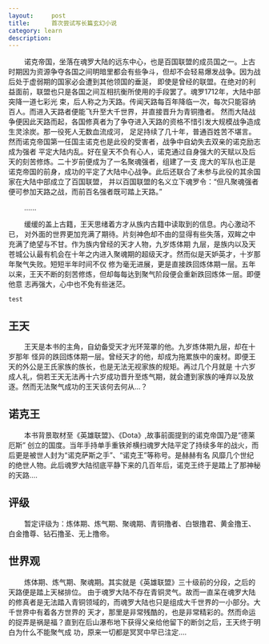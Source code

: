 ```yaml
---
layout:     post
title:      首次尝试写长篇玄幻小说
category: learn
description:
---
```


&nbsp;&nbsp;&nbsp;&nbsp;&nbsp;&nbsp;&nbsp;&nbsp;诺克帝国，坐落在魂罗大陆的远东中心，也是百国联盟的成员国之一。上古
时期因为资源争夺各国之间明暗里都会有些争斗，但却不会轻易爆发战争。因为战后处于虚弱期的国家必会遭到其他领国的垂涎，
即使是曾经的联盟。在绝对的利益面前，联盟也只是各国之间互相抗衡所使用的手段罢了。魂罗1712年，大陆中部突降一道七彩光
束，后人称之为天路。传闻天路每百年降临一次，每次只能容纳百人。而进入天路者便能飞升至大千世界，并直接晋升为青铜撸者。
然而大陆战争便因此天路而起，各国修真者为了争夺进入天路的资格不惜引发大规模战争造成生灵涂炭。那一役死人无数血流成河，
足足持续了几十年，普通百姓苦不堪言。然而诺克帝国第一任国主诺克也是此役的受害者，战争中自幼失去双亲的诺克励志成为强者
平定大陆内乱。好在皇天不负有心人，诺克通过自身强大的天赋以及后天的刻苦修炼。二十岁前便成为了一名聚魂强者，组建了一支
庞大的军队也正是诺克帝国的前身，成功的平定了大陆中心战争。此后还联合了未参与此役的其余国家在大陆中部成立了百国联盟，
并以百国联盟的名义立下魂罗令：“但凡聚魂强者便可参加天路之战，而前百名强者既可踏上天路。”

&nbsp;&nbsp;&nbsp;&nbsp;&nbsp;&nbsp;&nbsp;&nbsp;......
  
&nbsp;&nbsp;&nbsp;&nbsp;&nbsp;&nbsp;&nbsp;&nbsp;缓缓的盖上古籍，王天思绪着方才从族内古籍中读取到的信息。内心激动不已，
对外面的世界更加充满了期待。片刻神色却不由的显得有些失落，双眸之中充满了绝望与不甘。作为族内曾经的天才人物，九岁炼体期
九层，是族内以及天苍城公认最有机会在十年之内进入聚魂期的超级天才。然而似是天妒英才，十岁那年聚气失败。短短半年时间不仅
修为毫无进展，更是直接跌回炼体期一层。五年以来，王天不断的刻苦修炼，但却每每达到聚气阶段便会重新跌回炼体一层。即便他意
志再强大，心中也不免有些迷茫。

    test

## 王天
&nbsp;&nbsp;&nbsp;&nbsp;&nbsp;&nbsp;&nbsp;&nbsp;王天是本书的主角，自幼备受天才光环笼罩的他。九岁炼体期九层，却在十岁那年
怪异的跌回炼体期一层。曾经天才的他，却成为拖累族中的废材。即便王天的外公是王氏家族的族长，也是无法无视家族的规矩。再过几个月就是
十六岁成人礼，倘若王天无法再十六岁成功晋升至炼气期，就会遭到家族的唾弃以及放逐。然而无法聚气成功的王天该何去何从...？

## 诺克王
&nbsp;&nbsp;&nbsp;&nbsp;&nbsp;&nbsp;&nbsp;&nbsp;本书背景取材至《英雄联盟》、《Dota》,故事前面提到的诺克帝国乃是“德莱厄斯”
创立的国度。当年手持单手重铁斧横扫魂罗大陆平定了持续多年的战火，而后更是被世人封为“诺克萨斯之手”、“诺克王”等称号。是赫赫有名
风靡几个世纪的绝世人物。此后魂罗大陆彻底平静下来的几百年后，诺克王终于是踏上了那神秘的天路....

## 评级
&nbsp;&nbsp;&nbsp;&nbsp;&nbsp;&nbsp;&nbsp;&nbsp;暂定评级为：炼体期、炼气期、聚魂期、青铜撸者、白银撸君、黄金撸王、白金撸尊、钻石撸圣、无上撸帝。

## 世界观
&nbsp;&nbsp;&nbsp;&nbsp;&nbsp;&nbsp;&nbsp;&nbsp;炼体期、炼气期、聚魂期。其实就是《英雄联盟》三十级前的分段，之后的天路便是踏上天梯排位。
由于魂罗大陆不存在青铜灵气。故而一直呆在魂罗大陆的修真者是无法踏入青铜领域的，而魂罗大陆也只是组成大千世界的一小部分。大千世界中有着各方世界的
天才，那里是非常残酷的，也是非常精彩的。然而命运的捉弄是祸是福？直到在后山瀑布地下获得父亲给他留下的断剑之后，王天终于明白为什么不能聚气成
功，原来一切都是冥冥中早已注定....




